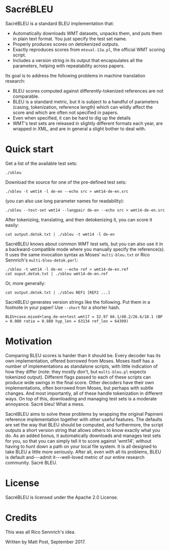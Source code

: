 # SacréBLEU

SacréBLEU is a standard BLEU implementation that:

- Automatically downloads WMT datasets, unpacks them, and puts them in plain text format. You just specify the test set name.
- Properly produces scores on detokenized outputs. 
- Exactly reproduces scores from `mteval-13a.pl`, the official WMT scoring script.
- Includes a version string in its output that encapsulates all the parameters, helping with repeatability across papers.

Its goal is to address the following problems in machine translation research:

- BLEU scores computed against differently-tokenized references are not comparable.
- BLEU is a standard metric, but it is subject to a handful of parameters (casing, tokenization, reference length) which can wildly affect the score and which are often not specified in papers.
- Even when specified, it can be hard to dig up the details
- WMT's test sets are released in slightly different formats each year, are wrapped in XML, and are in general a slight bother to deal with.

# Quick start

Get a list of the available test sets:

    ./sbleu    

Download the source for one of the pre-defined test sets:

    ./sbleu -t wmt14 -l de-en --echo src > wmt14-de-en.src

(you can also use long parameter names for readability):

    ./sbleu --test-set wmt14 --langpair de-en --echo src > wmt14-de-en.src

After tokenizing, translating, and then detokenizing it, you can score it easily:

    cat output.detok.txt | ./sbleu -t wmt14 -l de-en

SacréBLEU knows about common WMT test sets, but you can also use it in a backward-compatible mode where you manually specify the reference(s).
It uses the same invocation syntax as Moses' `multi-bleu.txt` or Rico Sennrich's `multi-bleu-detok.perl`:

    ./sbleu -t wmt14 -l de-en --echo ref > wmt14-de-en.ref
    cat ouput.detok.txt | ./sbleu wmt14-de-en.ref

Or, more generally:

    cat output.detok.txt | ./sbleu REF1 [REF2 ...]
    
SacréBLEU generates version strings like the following.
Put them in a footnote in your paper!
Use `--short` for a shorter hash.

    BLEU+case.mixed+lang.de-en+test.wmt17 = 32.97 66.1/40.2/26.6/18.1 (BP = 0.980 ratio = 0.980 hyp_len = 63134 ref_len = 64399)

# Motivation

Comparing BLEU scores is harder than it should be.
Every decoder has its own implementation, offered borrowed from Moses.
Moses itself has a number of implementations as standalone scripts, with little indication of how they differ (note: they mostly don't, but `multi-bleu.pl` expects tokenized output).
Different flags passed to each of these scripts can produce wide swings in the final score.
Other decoders have their own implementations, often borrowed from Moses, but perhaps with subtle changes.
And most importantly, all of these handle tokenization in different ways.
On top of this, downloading and managing test sets is a moderate annoyance.
Sacré bleu!
What a mess.

SacréBLEU aims to solve these problems by wrapping the original Papineni reference implementation together with other useful features.
The defaults are set the way that BLEU should be computed, and furthermore, the script outputs a short version string that allows others to know exactly what you do.
As an added bonus, it automatically downloads and manages test sets for you, so that you can simply tell it to score against 'wmt14', without having to hunt down a path on your local file system.
It is all designed to take BLEU a little more seriously.
After all, even with all its problems, BLEU is default and---admit it---well-loved metric of our entire research community.
Sacré BLEU.

# License

SacréBLEU is licensed under the Apache 2.0 License.

# Credits

This was all Rico Sennrich's idea.

Written by Matt Post, September 2017.
